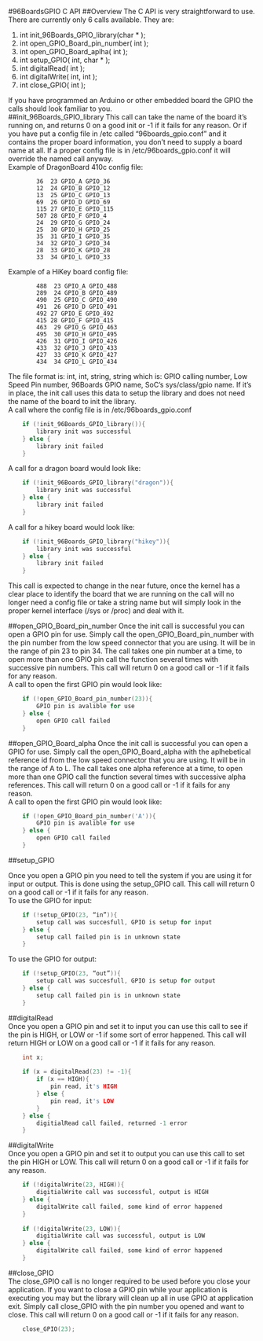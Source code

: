 #96BoardsGPIO C API
##Overview
The C API is very straightforward to use.  There are currently only 6 calls available. They are:  
 1. int init_96Boards_GPIO_library(char * );  
 2. int open_GPIO_Board_pin_number( int );  
 3. int open_GPIO_Board_aplha( int );
 4. int setup_GPIO( int, char * );  
 5. int digitalRead( int );  
 6. int digitalWrite( int, int );  
 7. int close_GPIO( int );  


If you have programmed an Arduino or other embedded board the GPIO the calls should look familiar to you.  
##init_96Boards_GPIO_library
This call can take the name of the board it’s running on, and returns 0 on a good init or -1 if it fails for any reason.  Or if you have put a config file in /etc called “96boards_gpio.conf” and it contains the proper board information, you don’t need to supply a board name at all.  If a proper config file is in /etc/96boards_gpio.conf it will override the named call anyway.  
Example of DragonBoard 410c config file:  

```
        36  23 GPIO_A GPIO_36  
        12  24 GPIO_B GPIO_12  
        13  25 GPIO_C GPIO_13  
        69  26 GPIO_D GPIO_69  
        115 27 GPIO_E GPIO_115  
        507 28 GPIO_F GPIO_4  
        24  29 GPIO_G GPIO_24  
        25  30 GPIO_H GPIO_25  
        35  31 GPIO_I GPIO_35  
        34  32 GPIO_J GPIO_34  
        28  33 GPIO_K GPIO_28  
        33  34 GPIO_L GPIO_33
```

Example of a HiKey board config file:  

```
        488  23 GPIO_A GPIO_488  
        289  24 GPIO_B GPIO_489  
        490  25 GPIO_C GPIO_490  
        491  26 GPIO_D GPIO_491  
        492 27 GPIO_E GPIO_492  
        415 28 GPIO_F GPIO_415  
        463  29 GPIO_G GPIO_463  
        495  30 GPIO_H GPIO_495  
        426  31 GPIO_I GPIO_426  
        433  32 GPIO_J GPIO_433  
        427  33 GPIO_K GPIO_427  
        434  34 GPIO_L GPIO_434  
```

The file format is: int, int, string, string which is: GPIO calling number, Low Speed Pin number, 96Boards GPIO name, SoC’s sys/class/gpio name.  If it’s in place, the init call uses this data to setup the library and does not need the name of the board to init the library.  
A call where the config file is in /etc/96boards_gpio.conf  


```C  
    if (!init_96Boards_GPIO_library()){  
        library init was successful  
    } else {  
        library init failed
    }  
```


A call for a dragon board would look like:  


```C  
    if (!init_96Boards_GPIO_library("dragon")){  
        library init was successful  
    } else {  
        library init failed
    }  
```


A call for a hikey board would look like:  


```C  
    if (!init_96Boards_GPIO_library("hikey")){  
        library init was successful  
    } else {  
        library init failed
    }  
```


This call is expected to change in the near future, once the kernel has a clear place to identify the board that we are running on the call will no longer need a config file or take a string name but will simply look in the proper kernel interface (/sys or /proc) and deal with it.  

##open_GPIO_Board_pin_number
Once the init call is successful you can open a GPIO pin for use.  Simply call the open_GPIO_Board_pin_number with the pin number from the low speed connector that you are using.  It will be in the range of pin 23 to pin 34.  The call takes one pin number at a time, to open more than one GPIO pin call the function several times with successive pin numbers.  This call will return 0 on a good call or -1 if it fails for any reason.   
A call to open the first GPIO pin would look like:  


```C  
    if (!open_GPIO_Board_pin_number(23)){  
        GPIO pin is avalible for use  
    } else {  
        open GPIO call failed  
    }  
```

##open_GPIO_Board_alpha
Once the init call is successful you can open a GPIO for use.  Simply call the open_GPIO_Board_alpha with the aplhebetical reference id from the low speed connector that you are using.  It will be in the range of A to L.  The call takes one alpha reference at a time, to open more than one GPIO call the function several times with successive alpha references.  This call will return 0 on a good call or -1 if it fails for any reason.   
A call to open the first GPIO pin would look like:  


```C  
    if (!open_GPIO_Board_pin_number('A')){  
        GPIO pin is avalible for use  
    } else {  
        open GPIO call failed  
    }  
```


##setup_GPIO  


Once you open a GPIO pin you need to tell the system if you are using it for input or output.  This is done using the setup_GPIO call.  This call will return 0 on a good call or -1 if it fails for any reason.  
To use the GPIO for input:  


```C  
    if (!setup_GPIO(23, “in”)){  
        setup call was succesfull, GPIO is setup for input  
    } else {  
        setup call failed pin is in unknown state  
    }  
```


To use the GPIO for output:  


```C  
    if (!setup_GPIO(23, “out”)){  
        setup call was succesfull, GPIO is setup for output  
    } else {  
        setup call failed pin is in unknown state  
    }  
```


##digitalRead  
Once you open a GPIO pin and set it to input you can use this call to see if the pin is HIGH, or LOW or -1 if some sort of error happened.  This call will return HIGH or LOW on a good call or -1 if it fails for any reason.  


```C  
    int x;  
  
    if (x = digitalRead(23) != -1){  
        if (x == HIGH){  
            pin read, it's HIGH  
        } else {  
            pin read, it's LOW  
        }  
    } else {  
        digitialRead call failed, returned -1 error  
    }  
```


##digitalWrite  
Once you open a GPIO pin and set it to output you can use this call to set the pin HIGH or LOW.  This call will return 0 on a good call or -1 if it fails for any reason.  


```C  
    if (!digitalWrite(23, HIGH)){  
        digitialWrite call was successful, output is HIGH  
    } else {  
        digitalWrite call failed, some kind of error happened   
    }  
  
    if (!digitalWrite(23, LOW)){  
        digitialWrite call was successful, output is LOW  
    } else {  
        digitalWrite call failed, some kind of error happened 
    }  
```

##close_GPIO  
The close_GPIO call is no longer required to be used before you close your application.  If you want to close a GPIO pin while your application is executing you may but the library will clean up all in use GPIO at application exit. Simply call close_GPIO with the pin number you opened and want to close. This call will return 0 on a good call or -1 if it fails for any reason.  

```C  
    close_GPIO(23);  
```